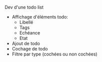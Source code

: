 Dev d'une todo list 
- Affichage d'éléments todo: 
    - Libellé
    - Tags
    - Echéance
    - Etat
- Ajout de todo
- Cochage de todo
- Filtre par type (cochées ou non cochées)
